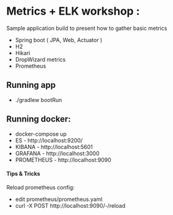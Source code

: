 # Metrics + ELK workshop :

Sample application build to present how to gather basic metrics 

* Spring boot ( JPA, Web, Actuator )
* H2
* Hikari
* DropWizard metrics 
* Prometheus

## Running app

* ./gradlew bootRun


##  Running docker:

* docker-compose up
* ES - http://localhost:9200/
* KIBANA - http://localhost:5601
* GRAFANA - http://localhost:3000
* PROMETHEUS - http://localhost:9090


#### Tips & Tricks 

 Reload prometheus config:
 * edit prometheus/prometheus.yaml
 * curl -X POST http://localhost:9090/-/reload